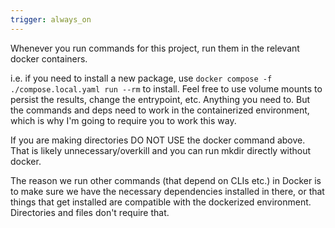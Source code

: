 ```yaml
---
trigger: always_on
---
```


Whenever you run commands for this project, run them in the relevant docker containers.

i.e. if you need to install a new package, use `docker compose -f ./compose.local.yaml run --rm` to install. Feel free to use volume mounts to persist the results, change the entrypoint, etc. Anything you need to. But the commands and deps need to work in the containerized environment, which is why I'm going to require you to work this way.

If you are making directories DO NOT USE the docker command above. That is likely unnecessary/overkill and you can run mkdir directly without docker.

The reason we run other commands (that depend on CLIs etc.) in Docker is to make sure we have the necessary dependencies installed in there, or that things that get installed are compatible with the dockerized environment. Directories and files don't require that.